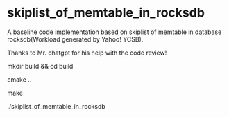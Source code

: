 # skiplist_of_memtable_in_rocksdb
A baseline code implementation based on  skiplist of memtable in database rocksdb(Workload generated by Yahoo! YCSB).

Thanks to Mr. chatgpt for his help with the code review!

mkdir build && cd build

cmake ..

make

./skiplist_of_memtable_in_rocksdb
